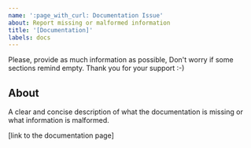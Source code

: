 ```yaml
---
name: ':page_with_curl: Documentation Issue'
about: Report missing or malformed information
title: '[Documentation]'
labels: docs
---
```


Please, provide as much information as possible, Don't worry if some sections remind empty. Thank you for your support :-)

## About

A clear and concise description of what the documentation is missing or what information is malformed.

[link to the documentation page]
